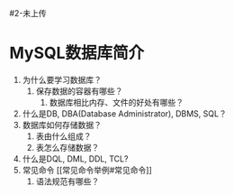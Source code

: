 #2-未上传
# MySQL数据库简介

1. 为什么要学习数据库？
   1. 保存数据的容器有哪些？
      1. 数据库相比内存、文件的好处有哪些？
2. 什么是DB, DBA(Database Administrator), DBMS, SQL？
3. 数据库如何存储数据？
   1. 表由什么组成？
   2. 表怎么存储数据？
4. 什么是DQL, DML, DDL, TCL?
5. 常见命令   [[常见命令举例#常见命令]]
   1. 语法规范有哪些？